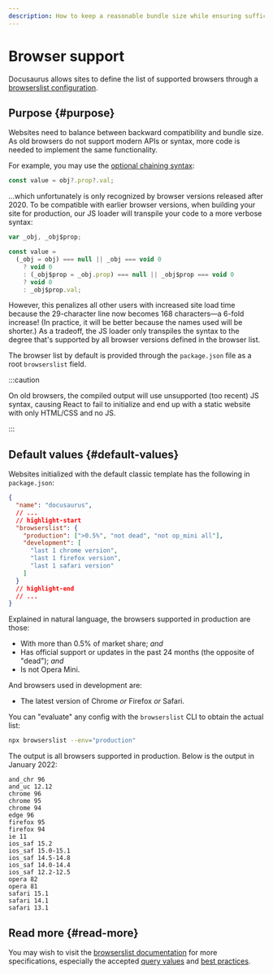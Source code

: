 ```yaml
---
description: How to keep a reasonable bundle size while ensuring sufficient browser support.
---
```


# Browser support

Docusaurus allows sites to define the list of supported browsers through a [browserslist configuration](https://github.com/browserslist/browserslist).

## Purpose {#purpose}

Websites need to balance between backward compatibility and bundle size. As old browsers do not support modern APIs or syntax, more code is needed to implement the same functionality.

For example, you may use the [optional chaining syntax](https://developer.mozilla.org/en-US/docs/Web/JavaScript/Reference/Operators/Optional_chaining):

```js
const value = obj?.prop?.val;
```

...which unfortunately is only recognized by browser versions released after 2020. To be compatible with earlier browser versions, when building your site for production, our JS loader will transpile your code to a more verbose syntax:

```js
var _obj, _obj$prop;

const value =
  (_obj = obj) === null || _obj === void 0
    ? void 0
    : (_obj$prop = _obj.prop) === null || _obj$prop === void 0
    ? void 0
    : _obj$prop.val;
```

However, this penalizes all other users with increased site load time because the 29-character line now becomes 168 characters—a 6-fold increase! (In practice, it will be better because the names used will be shorter.) As a tradeoff, the JS loader only transpiles the syntax to the degree that's supported by all browser versions defined in the browser list.

The browser list by default is provided through the `package.json` file as a root `browserslist` field.

:::caution

On old browsers, the compiled output will use unsupported (too recent) JS syntax, causing React to fail to initialize and end up with a static website with only HTML/CSS and no JS.

:::

## Default values {#default-values}

Websites initialized with the default classic template has the following in `package.json`:

```json title="package.json"
{
  "name": "docusaurus",
  // ...
  // highlight-start
  "browserslist": {
    "production": [">0.5%", "not dead", "not op_mini all"],
    "development": [
      "last 1 chrome version",
      "last 1 firefox version",
      "last 1 safari version"
    ]
  }
  // highlight-end
  // ...
}
```

Explained in natural language, the browsers supported in production are those:

- With more than 0.5% of market share; _and_
- Has official support or updates in the past 24 months (the opposite of "dead"); _and_
- Is not Opera Mini.

And browsers used in development are:

- The latest version of Chrome _or_ Firefox _or_ Safari.

You can "evaluate" any config with the `browserslist` CLI to obtain the actual list:

```bash
npx browserslist --env="production"
```

The output is all browsers supported in production. Below is the output in January 2022:

```text
and_chr 96
and_uc 12.12
chrome 96
chrome 95
chrome 94
edge 96
firefox 95
firefox 94
ie 11
ios_saf 15.2
ios_saf 15.0-15.1
ios_saf 14.5-14.8
ios_saf 14.0-14.4
ios_saf 12.2-12.5
opera 82
opera 81
safari 15.1
safari 14.1
safari 13.1
```

## Read more {#read-more}

You may wish to visit the [browserslist documentation](https://github.com/browserslist/browserslist/blob/main/README.md) for more specifications, especially the accepted [query values](https://github.com/browserslist/browserslist/blob/main/README.md#queries) and [best practices](https://github.com/browserslist/browserslist/blob/main/README.md#best-practices).
